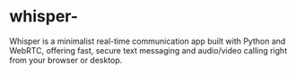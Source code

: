 # whisper-
Whisper is a minimalist real-time communication app built with Python and WebRTC, offering fast, secure text messaging and audio/video calling right from your browser or desktop.
